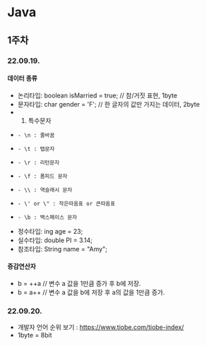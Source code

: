 # Java
## 1주차
### 22.09.19.
#### 데이터 종류
+ 논리타입: boolean isMarried = true; // 참/거짓 표현, 1byte
+ 문자타입: char gender = 'F'; // 한 글자의 값만 가지는 데이터, 2byte
+   1. 특수문자
+     - \n : 줄바꿈
+     - \t : 탭문자
+     - \r : 리턴문자
+     - \f : 폼피드 문자
+     - \\ : 역슬래시 문자
+     - \' or \" : 작은따옴표 or 큰따옴표
+     - \b : 백스페이스 문자
+ 정수타입: ing age = 23;
+ 실수타입: double PI = 3.14;
+ 참조타입: String name = "Amy";
#### 증감연산자
+ b = ++a // 변수 a 값을 1만큼 증가 후 b에 저장.
+ b = a++ // 변수 a 값을 b에 저장 후 a의 값을 1만큼 증가. 

### 22.09.20.
+ 개발자 언어 순위 보기 : https://www.tiobe.com/tiobe-index/
+ 1byte = 8bit
